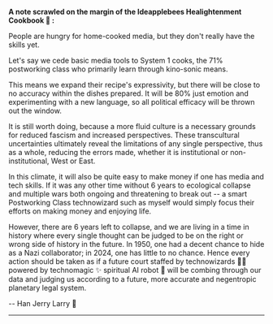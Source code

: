 




**A note scrawled on the margin of the Ideapplebees Healightenment Cookbook 📖 :**

People are hungry for home-cooked media, but they don't really have the skills yet.

Let's say we cede basic media tools to System 1 cooks, the 71% postworking class who primarily learn through kino-sonic means. 

This means we expand their recipe's expressivity, but there will be close to no accuracy within the dishes prepared. It will be 80% just emotion and experimenting with a new language, so all political efficacy will be thrown out the window.

It is still worth doing, because a more fluid culture is a necessary grounds for reduced fascism and increased perspectives. These transcultural uncertainties ultimately reveal the limitations of any single perspective, thus as a whole, reducing the errors made, whether it is institutional or non-institutional, West or East.

In this climate, it will also be quite easy to make money if one has media and tech skills. If it was any other time without 6 years to ecological collapse and multiple wars both ongoing and threatening to break out -- a smart Postworking Class technowizard such as myself would simply focus their efforts on making money and enjoying life.

However, there are 6 years left to collapse, and we are living in a time in history where every single thought can be judged to be on the right or wrong side of history in the future. In 1950, one had a decent chance to hide as a Nazi collaborator; in 2024, one has little to no chance. Hence every action should be taken as if a future court staffed by technowizards 🧙‍♂️ powered by technomagic ✨️ spiritual AI robot 🦾 will be combing through our data and judging us according to a future, more accurate and negentropic planetary legal system.

-- Han Jerry Larry 🎩 





----





